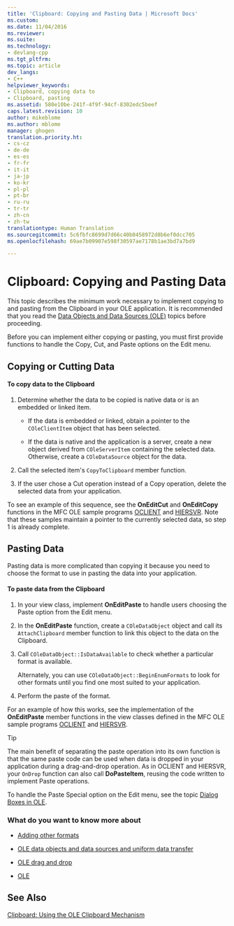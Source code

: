 ```yaml
---
title: 'Clipboard: Copying and Pasting Data | Microsoft Docs'
ms.custom: 
ms.date: 11/04/2016
ms.reviewer: 
ms.suite: 
ms.technology:
- devlang-cpp
ms.tgt_pltfrm: 
ms.topic: article
dev_langs:
- C++
helpviewer_keywords:
- Clipboard, copying data to
- Clipboard, pasting
ms.assetid: 580e10be-241f-4f9f-94cf-8302edc5beef
caps.latest.revision: 10
author: mikeblome
ms.author: mblome
manager: ghogen
translation.priority.ht:
- cs-cz
- de-de
- es-es
- fr-fr
- it-it
- ja-jp
- ko-kr
- pl-pl
- pt-br
- ru-ru
- tr-tr
- zh-cn
- zh-tw
translationtype: Human Translation
ms.sourcegitcommit: 5c6fbfc8699d7d66c40b0458972d8b6ef0dcc705
ms.openlocfilehash: 69ae7b09907e598f30597ae7178b1ae3bd7a7bd9

---
```

# Clipboard: Copying and Pasting Data
This topic describes the minimum work necessary to implement copying to and pasting from the Clipboard in your OLE application. It is recommended that you read the [Data Objects and Data Sources (OLE)](../mfc/data-objects-and-data-sources-ole.md) topics before proceeding.  
  
 Before you can implement either copying or pasting, you must first provide functions to handle the Copy, Cut, and Paste options on the Edit menu.  
  
##  <a name="_core_copying_or_cutting_data"></a> Copying or Cutting Data  
  
#### To copy data to the Clipboard  
  
1.  Determine whether the data to be copied is native data or is an embedded or linked item.  
  
    -   If the data is embedded or linked, obtain a pointer to the `COleClientItem` object that has been selected.  
  
    -   If the data is native and the application is a server, create a new object derived from `COleServerItem` containing the selected data. Otherwise, create a `COleDataSource` object for the data.  
  
2.  Call the selected item's `CopyToClipboard` member function.  
  
3.  If the user chose a Cut operation instead of a Copy operation, delete the selected data from your application.  
  
 To see an example of this sequence, see the **OnEditCut** and **OnEditCopy** functions in the MFC OLE sample programs [OCLIENT](../visual-cpp-samples.md) and [HIERSVR](../visual-cpp-samples.md). Note that these samples maintain a pointer to the currently selected data, so step 1 is already complete.  
  
##  <a name="_core_pasting_data"></a> Pasting Data  
 Pasting data is more complicated than copying it because you need to choose the format to use in pasting the data into your application.  
  
#### To paste data from the Clipboard  
  
1.  In your view class, implement **OnEditPaste** to handle users choosing the Paste option from the Edit menu.  
  
2.  In the **OnEditPaste** function, create a `COleDataObject` object and call its `AttachClipboard` member function to link this object to the data on the Clipboard.  
  
3.  Call `COleDataObject::IsDataAvailable` to check whether a particular format is available.  
  
     Alternately, you can use `COleDataObject::BeginEnumFormats` to look for other formats until you find one most suited to your application.  
  
4.  Perform the paste of the format.  
  
 For an example of how this works, see the implementation of the **OnEditPaste** member functions in the view classes defined in the MFC OLE sample programs [OCLIENT](../visual-cpp-samples.md) and [HIERSVR](../visual-cpp-samples.md).  
  
> [!TIP]
>  The main benefit of separating the paste operation into its own function is that the same paste code can be used when data is dropped in your application during a drag-and-drop operation. As in OCLIENT and HIERSVR, your `OnDrop` function can also call **DoPasteItem**, reusing the code written to implement Paste operations.  
  
 To handle the Paste Special option on the Edit menu, see the topic [Dialog Boxes in OLE](../mfc/dialog-boxes-in-ole.md).  
  
### What do you want to know more about  
  
-   [Adding other formats](../mfc/clipboard-adding-other-formats.md)  
  
-   [OLE data objects and data sources and uniform data transfer](../mfc/data-objects-and-data-sources-ole.md)  
  
-   [OLE drag and drop](../mfc/drag-and-drop-ole.md)  
  
-   [OLE](../mfc/ole-background.md)  
  
## See Also  
 [Clipboard: Using the OLE Clipboard Mechanism](../mfc/clipboard-using-the-ole-clipboard-mechanism.md)




<!--HONumber=Jan17_HO1-->


